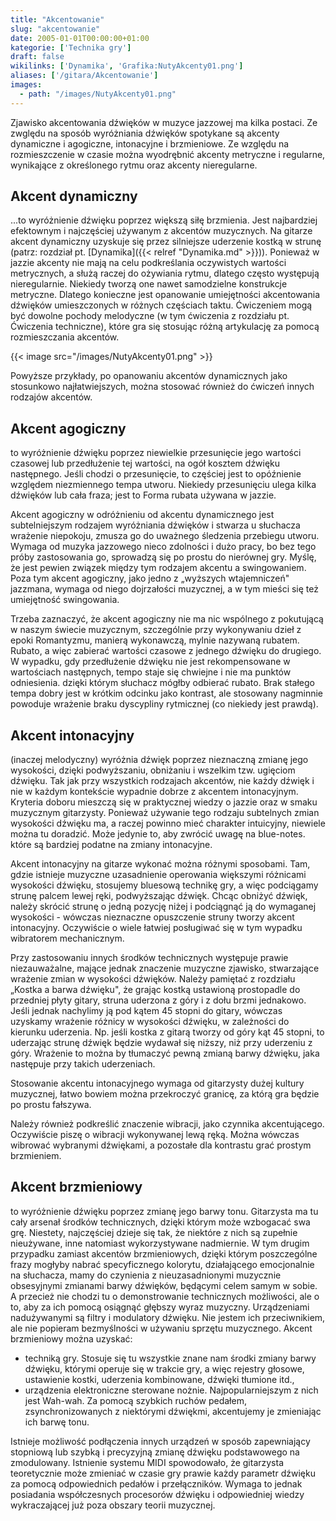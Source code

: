 ```yaml
---
title: "Akcentowanie"
slug: "akcentowanie"
date: 2005-01-01T00:00:00+01:00
kategorie: ['Technika gry']
draft: false
wikilinks: ['Dynamika', 'Grafika:NutyAkcenty01.png']
aliases: ['/gitara/Akcentowanie']
images:
  - path: "/images/NutyAkcenty01.png"
---
```

Zjawisko akcentowania dźwięków w muzyce jazzowej ma kilka postaci. Ze
zwględu na sposób wyróżniania dźwięków spotykane są akcenty dynamiczne i
agogiczne, intonacyjne i brzmieniowe. Ze względu na rozmieszczenie w
czasie można wyodrębnić akcenty metryczne i regularne, wynikające z
określonego rytmu oraz akcenty nieregularne.

## Akcent dynamiczny

...to wyróżnienie dźwięku poprzez większą siłę brzmienia. Jest
najbardziej efektownym i najczęściej używanym z akcentów muzycznych. Na
gitarze akcent dynamiczny uzyskuje się przez silniejsze uderzenie kostką
w strunę (patrz: rozdział pt. [Dynamika]({{< relref "Dynamika.md" >}})). Ponieważ
w jazzie akcenty nie mają na celu podkreślania oczywistych wartości
metrycznych, a służą raczej do ożywiania rytmu, dlatego często występują
nieregularnie. Niekiedy tworzą one nawet samodzielne konstrukcje
metryczne. Dlatego konieczne jest opanowanie umiejętności akcentowania
dźwięków umieszczonych w różnych częściach taktu. Ćwiczeniem mogą być
dowolne pochody melodyczne (w tym ćwiczenia z rozdziału pt. Ćwiczenia
techniczne), które gra się stosując różną artykulację za pomocą
rozmieszczania akcentów.

{{< image src="/images/NutyAkcenty01.png" >}}

Powyższe przykłady, po opanowaniu akcentów dynamicznych jako stosunkowo
najłatwiejszych, można stosować również do ćwiczeń innych rodzajów
akcentów.

## Akcent agogiczny

to wyróżnienie dźwięku poprzez niewielkie przesunięcie jego wartości
czasowej lub przedłużenie tej wartości, na ogół kosztem dźwięku
następnego. Jeśli chodzi o przesunięcie, to częściej jest to opóźnienie
względem niezmiennego tempa utworu. Niekiedy przesunięciu ulega kilka
dźwięków lub cała fraza; jest to Forma rubata używana w jazzie.

Akcent agogiczny w odróżnieniu od akcentu dynamicznego jest
subtelniejszym rodzajem wyróżniania dźwięków i stwarza u słuchacza
wrażenie niepokoju, zmusza go do uważnego śledzenia przebiegu utworu.
Wymaga od muzyka jazzowego nieco zdolności i dużo pracy, bo bez tego
próby zastosowania go, sprowadzą się po prostu do nierównej gry. Myślę,
że jest pewien związek między tym rodzajem akcentu a swingowaniem. Poza
tym akcent agogiczny, jako jedno z „wyższych wtajemniczeń" jazzmana,
wymaga od niego dojrzałości muzycznej, a w tym mieści się też
umiejętność swingowania.

Trzeba zaznaczyć, że akcent agogiczny nie ma nic wspólnego z pokutującą
w naszym świecie muzycznym, szczególnie przy wykonywaniu dzieł z epoki
Romantyzmu, manierą wykonawczą, mylnie nazywaną rubatem. Rubato, a więc
zabierać wartości czasowe z jednego dźwięku do drugiego. W wypadku, gdy
przedłużenie dźwięku nie jest rekompensowane w wartościach następnych,
tempo staje się chwiejne i nie ma punktów odniesienia. dzięki którym
słuchacz mógłby odbierać rubato. Brak stałego tempa dobry jest w
krótkim odcinku jako kontrast, ale stosowany nagminnie powoduje
wrażenie braku dyscypliny rytmicznej (co niekiedy jest prawdą).

## Akcent intonacyjny

(inaczej melodyczny) wyróżnia dźwięk poprzez nieznaczną zmianę jego
wysokości, dzięki podwyższaniu, obniżaniu i wszelkim tzw. ugięciom
dźwięku. Tak jak przy wszystkich rodzajach akcentów, nie każdy dźwięk
i nie w każdym kontekście wypadnie dobrze z akcentem intonacyjnym.
Kryteria doboru mieszczą się w praktycznej wiedzy o jazzie oraz w smaku
muzycznym gitarzysty. Ponieważ używanie tego rodzaju subtelnych zmian
wysokości dźwięku ma, a raczej powinno mieć charakter intuicyjny,
niewiele można tu doradzić. Może jedynie to, aby zwrócić uwagę na
blue-notes. które są bardziej podatne na zmiany intonacyjne.

Akcent intonacyjny na gitarze wykonać można różnymi sposobami. Tam,
gdzie istnieje muzyczne uzasadnienie operowania większymi różnicami
wysokości dźwięku, stosujemy bluesową technikę gry, a więc podciągamy
strunę palcem lewej ręki, podwyższając dźwięk. Chcąc obniżyć dźwięk,
należy skrócić strunę o jedną pozycję niżej i podciągnąć ją do wymaganej
wysokości - wówczas nieznaczne opuszczenie struny tworzy akcent
intonacyjny. Oczywiście o wiele łatwiej posługiwać się w tym wypadku
wibratorem mechanicznym.

Przy zastosowaniu innych środków technicznych występuje prawie
niezauważalne, mające jednak znaczenie muzyczne zjawisko, stwarzające
wrażenie zmian w wysokości dźwięków. Należy pamiętać z rozdziału „Kostka
a barwa dźwięku", że grając kostką ustawioną prostopadle do przedniej
płyty gitary, struna uderzona z góry i z dołu brzmi jednakowo. Jeśli
jednak nachylimy ją pod kątem 45 stopni do gitary, wówczas uzyskamy
wrażenie różnicy w wysokości dźwięku, w zależności do kierunku
uderzenia. Np. jeśli kostka z gitarą tworzy od góry kąt 45 stopni, to
uderzając strunę dźwięk będzie wydawał się niższy, niż przy uderzeniu z
góry. Wrażenie to można by tłumaczyć pewną zmianą barwy dźwięku, jaka
następuje przy takich uderzeniach.

Stosowanie akcentu intonacyjnego wymaga od gitarzysty dużej kultury
muzycznej, łatwo bowiem można przekroczyć granicę, za którą gra będzie
po prostu fałszywa.

Należy również podkreślić znaczenie wibracji, jako czynnika
akcentującego. Oczywiście piszę o wibracji wykonywanej lewą ręką. Można
wówczas wibrować wybranymi dźwiękami, a pozostałe dla kontrastu grać
prostym brzmieniem.

## Akcent brzmieniowy

to wyróżnienie dźwięku poprzez zmianę jego barwy tonu. Gitarzysta ma tu
cały arsenał środków technicznych, dzięki którym może wzbogacać swa grę.
Niestety, najczęściej dzieje się tak, że niektóre z nich są zupełnie
nieużywane, inne natomiast wykorzystywane nadmiernie. W tym drugim
przypadku zamiast akcentów brzmieniowych, dzięki którym poszczególne
frazy mogłyby nabrać specyficznego kolorytu, działającego emocjonalnie
na słuchacza, mamy do czynienia z nieuzasadnionymi muzycznie obsesyjnymi
zmianami barwy dźwięków, będącymi celem samym w sobie. A przecież nie
chodzi tu o demonstrowanie technicznych możliwości, ale o to, aby za ich
pomocą osiągnąć głębszy wyraz muzyczny. Urządzeniami nadużywanymi są
filtry i modulatory dźwięku. Nie jestem ich przeciwnikiem, ale nie
popieram bezmyślności w używaniu sprzętu muzycznego. Akcent brzmieniowy
można uzyskać:

  - techniką gry. Stosuje się tu wszystkie znane nam środki zmiany barwy
    dźwięku, którymi operuje się w trakcie gry, a więc rejestry głosowe,
    ustawienie kostki, uderzenia kombinowane, dźwięki tłumione itd.,
  - urządzenia elektroniczne sterowane nożnie. Najpopularniejszym z nich
    jest Wah-wah. Za pomocą szybkich ruchów pedałem, zsynchronizowanych
    z niektórymi dźwiękmi, akcentujemy je zmieniając ich barwę tonu.

Istnieje możliwość podłączenia innych urządzeń w sposób zapewniający
stopniową lub szybką i precyzyjną zmianę dźwięku podstawowego na
zmodulowany. Istnienie systemu MIDI spowodowało, że gitarzysta
teoretycznie może zmieniać w czasie gry prawie każdy parametr dźwięku za
pomocą odpowiednich pedałów i przełączników. Wymaga to jednak posiadania
współczesnych procesorów dźwięku i odpowiedniej wiedzy wykraczającej już
poza obszary teorii muzycznej.

